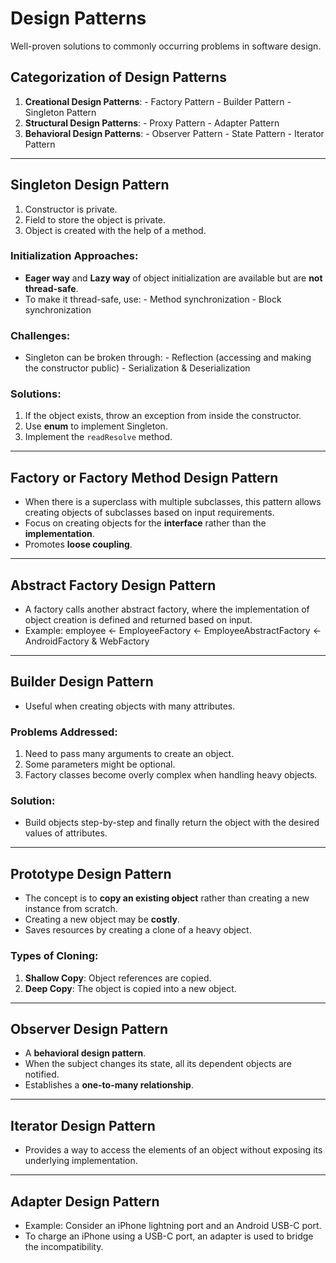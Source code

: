 # Design Patterns

Well-proven solutions to commonly occurring problems in software design.

## Categorization of Design Patterns
1. **Creational Design Patterns**:
       - Factory Pattern
       - Builder Pattern
       - Singleton Pattern
2. **Structural Design Patterns**:
       - Proxy Pattern
       - Adapter Pattern
3. **Behavioral Design Patterns**:
       - Observer Pattern
       - State Pattern
       - Iterator Pattern

---

## Singleton Design Pattern
1. Constructor is private.
2. Field to store the object is private.
3. Object is created with the help of a method.

### Initialization Approaches:
- **Eager way** and **Lazy way** of object initialization are available but are **not thread-safe**.
- To make it thread-safe, use:
       - Method synchronization
       - Block synchronization

### Challenges:
- Singleton can be broken through:
       - Reflection (accessing and making the constructor public)
       - Serialization & Deserialization

### Solutions:
1. If the object exists, throw an exception from inside the constructor.
2. Use **enum** to implement Singleton.
3. Implement the `readResolve` method.

---

## Factory or Factory Method Design Pattern
- When there is a superclass with multiple subclasses, this pattern allows creating objects of subclasses based on input requirements.
- Focus on creating objects for the **interface** rather than the **implementation**.
- Promotes **loose coupling**.

---

## Abstract Factory Design Pattern
- A factory calls another abstract factory, where the implementation of object creation is defined and returned based on input.
- Example:
  employee <- EmployeeFactory <- EmployeeAbstractFactory <- AndroidFactory & WebFactory


---

## Builder Design Pattern
- Useful when creating objects with many attributes.

### Problems Addressed:
1. Need to pass many arguments to create an object.
2. Some parameters might be optional.
3. Factory classes become overly complex when handling heavy objects.

### Solution:
- Build objects step-by-step and finally return the object with the desired values of attributes.

---

## Prototype Design Pattern
- The concept is to **copy an existing object** rather than creating a new instance from scratch.
- Creating a new object may be **costly**.
- Saves resources by creating a clone of a heavy object.

### Types of Cloning:
1. **Shallow Copy**: Object references are copied.
2. **Deep Copy**: The object is copied into a new object.

---

## Observer Design Pattern
- A **behavioral design pattern**.
- When the subject changes its state, all its dependent objects are notified.
- Establishes a **one-to-many relationship**.

---

## Iterator Design Pattern
- Provides a way to access the elements of an object without exposing its underlying implementation.

---

## Adapter Design Pattern
- Example: Consider an iPhone lightning port and an Android USB-C port.
- To charge an iPhone using a USB-C port, an adapter is used to bridge the incompatibility.

